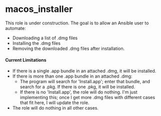 # macos_installer
This role is under construction. The goal is to allow an Ansible user to automate:
* Downloading a list of .dmg files
* Installing the .dmg files
* Removing the downloaded .dmg files after installation.

#### Current Limitations
* If there is a single .app bundle in an attached .dmg, it will
be installed.
* If there is more than one .app bundle in an attached .dmg:
    * The program will search for 'Install.app'; enter that bundle,
    and search for a .pkg. If there is one .pkg, it will be installed.
    * If there is no 'Install.app', the role will do nothing. I'm just
    implementing this; once I get more .dmg files with different cases
    that fit here, I will update the role.
* The role will do nothing in all other cases. 
